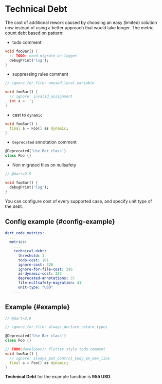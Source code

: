 # Technical Debt

The cost of additional rework caused by choosing an easy (limited) solution now instead of using a better approach that would take longer. The metric count debt based on pattern:

- todo comment

```dart
void fooBar() {
  // TODO: need migrate on logger
  debugPrint('log');
}
```

- suppressing rules comment

```dart
// ignore_for_file: unused_local_variable

void fooBar() {
  // ignore: invalid_assignment
  int x = '';
}
```

- cast to `dynamic`

```dart
void fooBar() {
  final a = Foo() as dynamic;
}
```

- `Deprecated` annotation comment

```dart
@Deprecated('Use Bar class')
class Foo {}
```

- Non migrated files on nullsafety

```dart
// @dart=2.9

void fooBar() {
  debugPrint('log');
}
```

You can configure cost of every supported case, and  specify unit type of the debt.

## Config example {#config-example}

```yaml
dart_code_metrics:
  ...
  metrics:
    ...
    technical-debt:
      threshold: 1
      todo-cost: 161
      ignore-cost: 320
      ignore-for-file-cost: 396
      as-dynamic-cost: 322
      deprecated-annotations: 37
      file-nullsafety-migration: 41
      unit-type: "USD"
    ...
```

## Example {#example}

```dart
// @dart=2.9

// ignore_for_file: always_declare_return_types

@Deprecated('Use Bar class')
class Foo {}

// TODO(developer): flutter style todo comment
void fooBar() {
  // ignore: always_put_control_body_on_new_line
  final a = Foo() as dynamic;
}

```

**Technical Debt** for the example function is **955 USD**.
